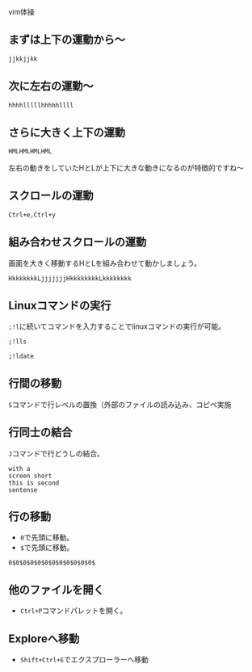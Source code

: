 



vim体操


## まずは上下の運動から〜

```sh
jjkkjjkk
```

## 次に左右の運動〜

```sh
hhhhlllllhhhhhllll
```

## さらに大きく上下の運動

```sh
HMLHMLHMLHML
```

左右の動きをしていたHとLが上下に大きな動きになるのが特徴的ですね〜

## スクロールの運動

```sh
Ctrl+e,Ctrl+y
```

## 組み合わせスクロールの運動

画面を大きく移動するHとLを組み合わせて動かしましょう。

```sh
HkkkkkkkLjjjjjjjHkkkkkkkkLkkkkkkkk
```




## Linuxコマンドの実行

`;!l`に続いてコマンドを入力することでlinuxコマンドの実行が可能。

```sh
;!lls
```

```sh
;!ldate
```


## 行間の移動

`S`コマンドで行レベルの置換（外部のファイルの読み込み、コピペ実施


## 行同士の結合

`J`コマンドで行どうしの結合。

```
with a 
screen short
this is second
sentense
```


## 行の移動

- `0`で先頭に移動。
- `$`で先頭に移動。

`0$0$0$0$0$0$0$0$0$0$0$0$`


## 他のファイルを開く

- `Ctrl+P`コマンドパレットを開く。


## Exploreへ移動

- `Shift+Ctrl+E`でエクスプローラーへ移動
